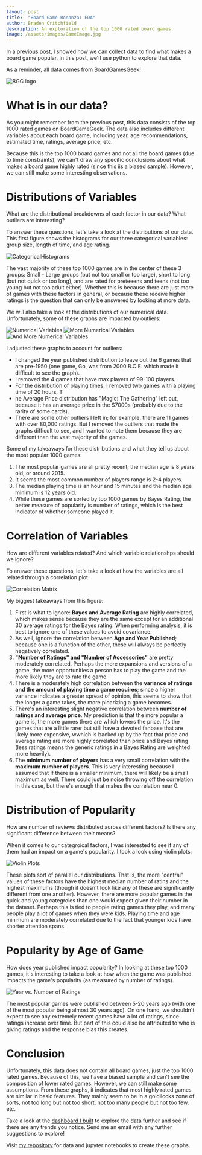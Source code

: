 ```yaml
---
layout: post
title:  "Board Game Bonanza: EDA"
author: Braden Critchfield
description: An exploration of the top 1000 rated board games.
image: /assets/images/GameImage.jpg
---
```


In a [previous post](/_posts/2023-12-12-Board-Game-Bonanza-Data-Collection.md), I showed how we can collect data to find what makes a board game popular. In this post, we'll use python to explore that data.

As a reminder, all data comes from BoardGamesGeek!

![BGG logo](/assets/images/BGG.webp)

# What is in our data?
As you might remember from the previous post, this data consists of the top 1000 rated games on BoardGameGeek. The data also includes different variables about each board game, including year, age recommendations, estimated time, ratings, average price, etc.

Because this is the top 1000 board games and not all the board games (due to time constraints), we can't draw any specific conclusions about what makes a board game highly rated (since this iis a biased sample). However, we can still make some interesting observations.

# Distributions of Variables
What are the distributional breakdowns of each factor in our data? What outliers are interesting?

To answer these questions, let's take a look at the distributions of our data. This first figure shows the histograms for our three categorical variables: group size, length of time, and age rating. 

![CategoricalHistograms](/assets/images/CatHists.png)

The vast majority of these top 1000 games are in the center of these 3 groups: Small - Large groups (but not too small or too large), short to long (but not quick or too long), and are rated for preteeens and teens (not too young but not too adult either). Whether this is because there are just more of games with these factors in general, or because these receive higher ratings is the question that can only be answered by looking at more data.

We will also take a look at the distributions of our numerical data. Unfortunately, some of these graphs are impacted by outliers:

![Numerical Variables](/assets/images/ContHistplots1.png)
![More Numerical Variables](/assets/images/ContHistplots2.png)
![And More Numerical Variables](/assets/images/ContHistplots3.png)

I adjusted these graphs to account for outliers:
- I changed the year published distribution to leave out the 6 games that are pre-1950 (one game, Go, was from 2000 B.C.E. which made it difficult to see the graph).
- I removed the 4 games that have max players of 99-100 players.
- For the distribution of playing times, I removed two games with a playing time of 20 hours. T
- he Average Price distribution has "Magic: The Gathering" left out, because it has an average price in the $7000s (probably due to the rarity of some cards).
- There are some other outliers I left in; for example, there are 11 games with over 80,000 ratings. But I removed the outliers that made the graphs difficult to see, and I wanted to note them because they are different than the vast majority of the games.

Some of my takeaways for these distributions and what they tell us about the most popular 1000 games:
1. The most popular games are all pretty recent; the median age is 8 years old, or around 2015.
2. It seems the most common number of players range is 2-4 players.
3. The median playing time is an hour and 15 minutes and the median age minimum is 12 years old.
4. While these games are sorted by top 1000 games by Bayes Rating, the better measure of popularity is number of ratings, which is the best indicator of whether someone played it.

# Correlation of Variables
How are different variables related? And which variable relationshps should we ignore?

To answer these questions, let's take a look at how the variables are all related through a correlation plot.

![Correlation Matrix](/assets/images/correlationmatrix.png)

My biggest takeaways from this figure:
1. First is what to ignore: **Bayes and Average Rating** are highly correlated, which makes sense because they are the same except for an additional 30 average ratings for the Bayes rating. When performing analysis, it is best to ignore one of these values to avoid covariance.
2. As well, ignore the correlation between **Age and Year Published**; because one is a function of the other, these will always be perfectly negatively correlated.
3. **"Number of Ratings" and "Number of Accessories"** are pretty moderately correlated. Perhaps the more expansions and versions of a game, the more opportunities a person has to play the game and the more likely they are to rate the game.
4. There is a moderately high correlation between the **variance of ratings and the amount of playing time a game requires**; since a higher variance indicates a greater spread of opinion, this seems to show that the longer a game takes, the more ploarizing a game becomes.
5. There's an interesting slight negative correlation between **number of ratings and average price**. My prediction is that the more popular a game is, the more games there are which lowers the price. It's the games that are a little rarer but still have a devoted fanbase that are likely more expensive, wwhich is backed up by the fact that price and average rating are more highly correlated than price and Bayes rating (less ratings means the generic ratings in a Bayes Rating are weighted more heavily).
6. The **minimum number of players** has a very small correlation with the **maximum number of players**. This is very interesting because I assumed that if there is a smaller minimum, there will likely be a small maximum as well. There could just be noise throwing off the correlation in this case, but there's enough that makes the correlation near 0.

# Distribution of Popularity
How are number of reviews distributed across different factors? Is there any significant difference between their means?

When it comes to our categroical factors, I was interested to see if any of them had an impact on a game's popularity. I took a look using violin plots:

![Violin Plots](/assets/images/ViolinPlots.png)

These plots sort of parallel our distributions. That is, the more "central" values of these factors have the highest median number of ratins and the highest maximums (though it doesn't look like any of these are significantly different from one another). However, there are more popular games in the quick and young categroies than one would expect given their number in the dataset. Perhaps this is tied to people rating games they play, and many people play a lot of games when they were kids. Playing time and age minimum are moderately correlated due to the fact that younger kids have shorter attention spans.

# Popularity by Age of Game
How does year published impact popularity?
In looking at these top 1000 games, it's interesting to take a look at how when the game was published impacts the game's popularity (as measured by number of ratings).

![Year vs. Number of Ratings](/assets/images/PopularitybyYear.png)

The most popular games were published between 5-20 years ago (with one of the most popular being almost 30 years ago). On one hand, we shouldn't expect to see any extremely recent games have a lot of ratings, since ratings increase over time. But part of this could also be attributed to who is giving ratings and the response bias this creates.

# Conclusion
Unfortunately, this data does not contain all board games, just the top 1000 rated games. Because of this, we have a biased sample and can't see the composition of lower rated games. However, we can still make some assumptions. From these graphs, it indicates that most highly rated games are similar in basic features. They mainly seem to be in a goldilocks zone of sorts, not too long but not too short, not too many people but not too few, etc. 

Take a look at the [dashboard I built](https://boardgamebonanza.streamlit.app/) to explore the data further and see if there are any trends you notice. Send me an email with any further suggestions to explore!

Visit [my repository](https://github.com/bradenmcritchfield/semester_project/tree/main/DataProject) for data and jupyter notebooks to create these graphs.
